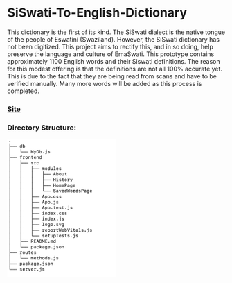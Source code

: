 # SiSwati-To-English-Dictionary
This dictionary is the first of its kind. The SiSwati dialect is the native tongue of the people of Eswatini (Swaziland). However, the SiSwati dictionary has not been digitized. This project aims to rectify this, and in so doing, help preserve the language and culture of EmaSwati. This prototype contains approximately 1100 English words and their Siswati definitions. The reason for this modest offering is that the definitions are not all 100% accurate yet. This is due to the fact that they are being read from scans and have to be verified manually. Many more words will be added as this process is completed.
### [Site](https://final-eng-siswati-dictionary.herokuapp.com)
### Directory Structure:
<img src="images/directory-structure.png" width="250"/>
